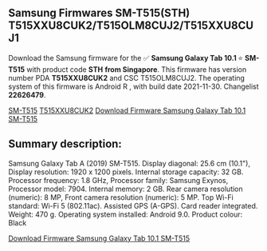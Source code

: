 <h2>Samsung Firmwares SM-T515(STH) T515XXU8CUK2/T515OLM8CUJ2/T515XXU8CUJ1</h2>
Download the Samsung firmware for the ✅ <strong>Samsung Galaxy Tab 10.1 </strong> ⭐ <strong>SM-T515</strong> with product code <strong>STH</strong> <strong> from Singapore</strong>. This firmware has version number PDA <strong>T515XXU8CUK2</strong> and CSC T515OLM8CUJ2. The operating system of this firmware is Android R , with build date 2021-11-30. Changelist <strong>22626479</strong>.


[SM-T515](https://samfirm.shop/samsung/model/SM-T515)
[T515XXU8CUK2](https://samfirm.shop/samsung/pda/T515XXU8CUK2)
[Download Firmware Samsung Galaxy Tab 10.1 SM-T515](https://samfirm.shop/samsung/firmware/479276)
<h2>Summary description:</h2>
<p>Samsung Galaxy Tab A (2019) SM-T515. Display diagonal: 25.6 cm (10.1"), Display resolution: 1920 x 1200 pixels. Internal storage capacity: 32 GB. Processor frequency: 1.8 GHz, Processor family: Samsung Exynos, Processor model: 7904. Internal memory: 2 GB. Rear camera resolution (numeric): 8 MP, Front camera resolution (numeric): 5 MP. Top Wi-Fi standard: Wi-Fi 5 (802.11ac). Assisted GPS (A-GPS). Card reader integrated. Weight: 470 g. Operating system installed: Android 9.0. Product colour: Black</p>


[Download Firmware Samsung Galaxy Tab 10.1 SM-T515](https://samfirm.shop/samsung/firmware/479276)
